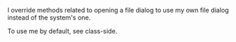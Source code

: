I override methods related to opening a file dialog to use my own file dialog instead of the system's one.

To use me by default, see class-side.